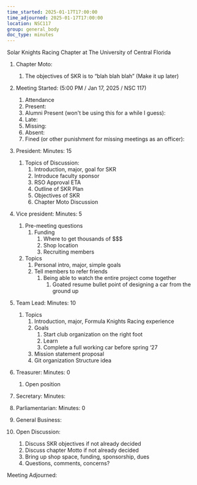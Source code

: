 ```yaml
---
time_started: 2025-01-17T17:00:00
time_adjourned: 2025-01-17T17:00:00
location: NSC117
group: general_body
doc_type: minutes
---
```

Solar Knights Racing Chapter at The University of Central Florida

1. Chapter Moto:
	1. The objectives of SKR is to “blah blah blah” (Make it up later)

2. Meeting Started: (5:00 PM / Jan 17, 2025 / NSC 117)
	1. Attendance
	2. Present:
	3. Alumni Present (won't be using this for a while I guess):
	4. Late:
	5. Missing:
	6. Absent:
	7. Fined (or other punishment for missing meetings as an officer):
    
4. President: Minutes: 15
	1. Topics of Discussion:
		1. Introduction, major, goal for SKR
		2. Introduce faculty sponsor
		3. RSO Approval ETA
		4. Outline of SKR Plan
		5. Objectives of SKR
		6. Chapter Moto Discussion  

6. Vice president: Minutes: 5
	1. Pre-meeting questions
		1. Funding
			1. Where to get thousands of \$\$\$
			2. Shop location
			3. Recruiting members
	2. Topics
		1. Personal intro, major, simple goals
		2. Tell members to refer friends
			1. Being able to watch the entire project come together
				1. Goated resume bullet point of designing a car from the ground up
				   
7. Team Lead: Minutes: 10
	1. Topics
		1. Introduction, major, Formula Knights Racing experience 
		2. Goals
			1. Start club organization on the right foot
			2. Learn
			3. Complete a full working car before spring ‘27
		3. Mission statement proposal
		4. Git organization Structure idea

8. Treasurer: Minutes: 0
	1. Open position 

9. Secretary: Minutes:

10. Parliamentarian: Minutes: 0  


11. General Business:

12. Open Discussion:
	1. Discuss SKR objectives if not already decided
	2. Discuss chapter Motto if not already decided
	3. Bring up shop space, funding, sponsorship, dues
	4. Questions, comments, concerns?

Meeting Adjourned:
